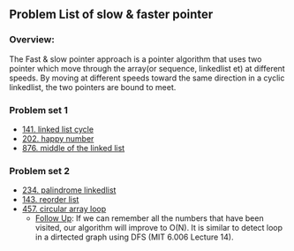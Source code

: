 ## Problem List of slow & faster pointer ##

### **Overview**:   

The Fast & slow pointer approach is a pointer algorithm that uses two pointer which move through the array(or sequence, linkedlist et) at different speeds. By moving at different speeds toward the same direction in a cyclic linkedlist, the two pointers are bound to meet.

### Problem set 1
+ [141. linked list cycle][1]
+ [202. happy number][2]
+ [876. middle of the linked list][3]

### Problem set 2
+ [234. palindrome linkedlist][4]
+ [143. reorder list][5]
+ [457. circular array loop][6]
    + [Follow Up][7]: If we can remember all the numbers that have been visited, our algorithm will improve to O(N). It is similar to detect loop in a dirtected graph using DFS (MIT 6.006 Lecture 14).



[1]: https://leetcode.com/problems/linked-list-cycle/
[2]: https://leetcode.com/problems/happy-number
[3]: https://leetcode.com/problems/middle-of-the-linked-list
[4]: https://leetcode.com/problems/palindrome-linked-list/
[5]: https://leetcode.com/problems/reorder-list/
[6]: https://leetcode.com/problems/circular-array-loop/
[7]: https://leetcode.com/problems/circular-array-loop/discuss/395670/JAVA-simple-DFS-O(n)-beat-100-time-and-space